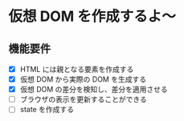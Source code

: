 # 仮想 DOM を作成するよ〜

## 機能要件

- [x] HTML には親となる要素を作成する
- [x] 仮想 DOM から実際の DOM を生成する
- [x] 仮想 DOM の差分を検知し、差分を適用させる
- [ ] ブラウザの表示を更新することができる
- [ ] state を作成する
